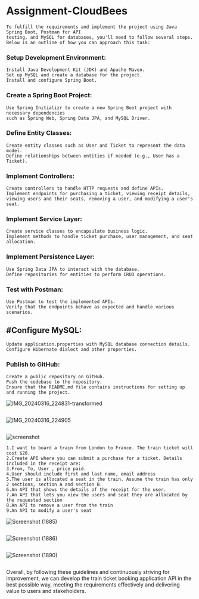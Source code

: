 # Assignment-CloudBees
```
To fulfill the requirements and implement the project using Java Spring Boot, Postman for API 
testing, and MySQL for databases, you'll need to follow several steps. Below is an outline of how you can approach this task:
```
### Setup Development Environment:
```
Install Java Development Kit (JDK) and Apache Maven.
Set up MySQL and create a database for the project.
Install and configure Spring Boot.
```
### Create a Spring Boot Project:
```
Use Spring Initializr to create a new Spring Boot project with necessary dependencies 
such as Spring Web, Spring Data JPA, and MySQL Driver.
```
### Define Entity Classes:
```
Create entity classes such as User and Ticket to represent the data model.
Define relationships between entities if needed (e.g., User has a Ticket).
```
### Implement Controllers:
```
Create controllers to handle HTTP requests and define APIs.
Implement endpoints for purchasing a ticket, viewing receipt details, viewing users and their seats, removing a user, and modifying a user's seat.
```
### Implement Service Layer:
```
Create service classes to encapsulate business logic.
Implement methods to handle ticket purchase, user management, and seat allocation.
```
### Implement Persistence Layer:
```
Use Spring Data JPA to interact with the database.
Define repositories for entities to perform CRUD operations.
```
### Test with Postman:
```
Use Postman to test the implemented APIs.
Verify that the endpoints behave as expected and handle various scenarios.
```
## #Configure MySQL:
```
Update application.properties with MySQL database connection details.
Configure Hibernate dialect and other properties.
```
### Publish to GitHub:
```
Create a public repository on GitHub.
Push the codebase to the repository.
Ensure that the README.md file contains instructions for setting up and running the project.
```
![IMG_20240316_224831-transformed](https://github.com/abhishek-singh512/Assignment-CloudBees/assets/118076036/ead01bd6-8b1c-44bd-b748-9989dc2850ad) 
```
```
![IMG_20240316_224905](https://github.com/abhishek-singh512/Assignment-CloudBees/assets/118076036/6c07d5df-7b2a-49df-aaa2-9bdacf18fc3f)
```
```
![screenshot](https://github.com/abhishek-singh512/Assignment-CloudBees/assets/118076036/a155054d-8b91-4097-ab14-3fb2de918d9e)
```
1.I want to board a train from London to France. The train ticket will cost $20.
2.Create API where you can submit a purchase for a ticket. Details included in the receipt are:
3.From, To, User , price paid.
4.User should include first and last name, email address
5.The user is allocated a seat in the train. Assume the train has only 2 sections, section A and section B.
6.An API that shows the details of the receipt for the user.
7.An API that lets you view the users and seat they are allocated by the requested section
8.An API to remove a user from the train
9.An API to modify a user's seat
```
![Screenshot (1885)](https://github.com/abhishek-singh512/Assignment-CloudBees/assets/118076036/7cbf03ec-2744-4d54-8b5d-1b18223f01fc)
```
```
![Screenshot (1886)](https://github.com/abhishek-singh512/Assignment-CloudBees/assets/118076036/7b49cfbc-c8fb-4662-bf9b-e81235f5e538)
```
```
![Screenshot (1890)](https://github.com/abhishek-singh512/Assignment-CloudBees/assets/118076036/564f8fd0-b166-4dc1-9648-4678f4593adb)
```
```
Overall, by following these guidelines and continuously striving for improvement, we can develop the train ticket booking application API in the best possible way, meeting the requirements 
effectively and delivering value to users and stakeholders.
```
